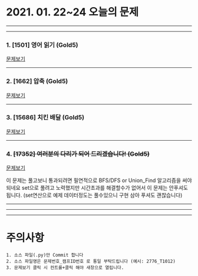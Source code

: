 # 2021. 01. 22~24 오늘의 문제
---
---

### 1. [1501] 영어 읽기 (Gold5)
[문제보기](https://www.acmicpc.net/problem/1501)

***

### 2. [1662] 압축 (Gold5)
[문제보기](https://www.acmicpc.net/problem/1662)

***

### 3. [15686] 치킨 배달 (Gold5)
[문제보기](https://www.acmicpc.net/problem/15686)

***

### 4. ~~[17352] 여러분의 다리가 되어 드리겠습니다! (Gold5)~~
[문제보기](https://www.acmicpc.net/problem/17352)

이 문제는 풀고보니 통과되려면 필연적으로 BFS/DFS or Union_Find 알고리즘을 써야되네요
set으로 풀려고 노력했지만 시간초과를 해결할수가 없어서 이 문제는 안푸셔도 됩니다.
(set연산으로 예제 데이터정도는 풀수있으니 구현 삼아 푸셔도 괜찮습니다)
***

---
---
# 주의사항

~~~
1. 소스 파일(.py)만 Commit 합니다
2. 소스 파일명은 문제번호_캠프ID번호 로 통일 부탁드립니다 (예시: 2776_T1012)
3. 문제보기 클릭 시 컨트롤+클릭 해야 새창으로 열립니다.
~~~
